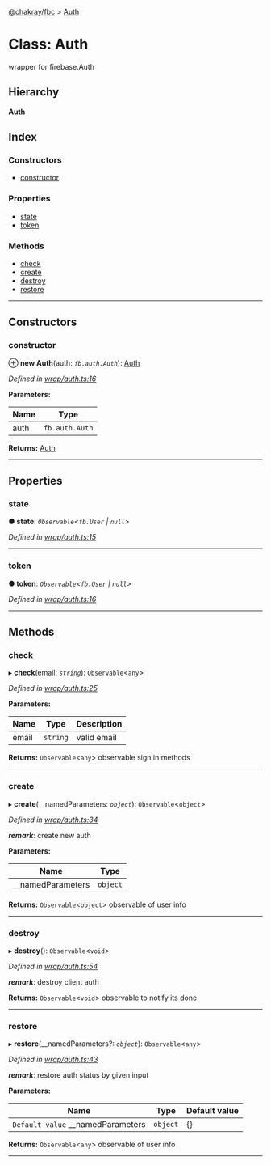 [@chakray/fbc](../README.md) > [Auth](../classes/auth.md)

# Class: Auth

wrapper for firebase.Auth

## Hierarchy

**Auth**

## Index

### Constructors

* [constructor](auth.md#constructor)

### Properties

* [state](auth.md#state)
* [token](auth.md#token)

### Methods

* [check](auth.md#check)
* [create](auth.md#create)
* [destroy](auth.md#destroy)
* [restore](auth.md#restore)

---

## Constructors

<a id="constructor"></a>

###  constructor

⊕ **new Auth**(auth: *`fb.auth.Auth`*): [Auth](auth.md)

*Defined in [wrap/auth.ts:16](https://github.com/chakray/rig/blob/5e7d8c6/projects/chakray/fbc/src/wrap/auth.ts#L16)*

**Parameters:**

| Name | Type |
| ------ | ------ |
| auth | `fb.auth.Auth` |

**Returns:** [Auth](auth.md)

___

## Properties

<a id="state"></a>

###  state

**● state**: *`Observable`<`fb.User` \| `null`>*

*Defined in [wrap/auth.ts:15](https://github.com/chakray/rig/blob/5e7d8c6/projects/chakray/fbc/src/wrap/auth.ts#L15)*

___
<a id="token"></a>

###  token

**● token**: *`Observable`<`fb.User` \| `null`>*

*Defined in [wrap/auth.ts:16](https://github.com/chakray/rig/blob/5e7d8c6/projects/chakray/fbc/src/wrap/auth.ts#L16)*

___

## Methods

<a id="check"></a>

###  check

▸ **check**(email: *`string`*): `Observable`<`any`>

*Defined in [wrap/auth.ts:25](https://github.com/chakray/rig/blob/5e7d8c6/projects/chakray/fbc/src/wrap/auth.ts#L25)*

**Parameters:**

| Name | Type | Description |
| ------ | ------ | ------ |
| email | `string` |  valid email |

**Returns:** `Observable`<`any`>
observable sign in methods

___
<a id="create"></a>

###  create

▸ **create**(__namedParameters: *`object`*): `Observable`<`object`>

*Defined in [wrap/auth.ts:34](https://github.com/chakray/rig/blob/5e7d8c6/projects/chakray/fbc/src/wrap/auth.ts#L34)*

*__remark__*: create new auth

**Parameters:**

| Name | Type |
| ------ | ------ |
| __namedParameters | `object` |

**Returns:** `Observable`<`object`>
observable of user info

___
<a id="destroy"></a>

###  destroy

▸ **destroy**(): `Observable`<`void`>

*Defined in [wrap/auth.ts:54](https://github.com/chakray/rig/blob/5e7d8c6/projects/chakray/fbc/src/wrap/auth.ts#L54)*

*__remark__*: destroy client auth

**Returns:** `Observable`<`void`>
observable to notify its done

___
<a id="restore"></a>

###  restore

▸ **restore**(__namedParameters?: *`object`*): `Observable`<`any`>

*Defined in [wrap/auth.ts:43](https://github.com/chakray/rig/blob/5e7d8c6/projects/chakray/fbc/src/wrap/auth.ts#L43)*

*__remark__*: restore auth status by given input

**Parameters:**

| Name | Type | Default value |
| ------ | ------ | ------ |
| `Default value` __namedParameters | `object` |  {} |

**Returns:** `Observable`<`any`>
observable of user info

___

